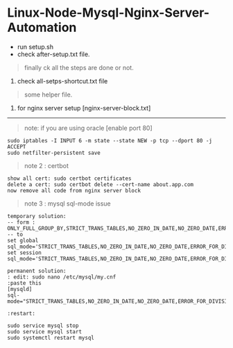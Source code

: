 # Linux-Node-Mysql-Nginx-Server-Automation


- run setup.sh
- check after-setup.txt file.


> finally ck all the steps are done or not.
  1. check all-setps-shortcut.txt file

> some helper file.
  1. for nginx server setup [nginx-server-block.txt]

---
> note: if you are using oracle [enable port 80]

```
sudo iptables -I INPUT 6 -m state --state NEW -p tcp --dport 80 -j ACCEPT
sudo netfilter-persistent save
```

> note 2 : certbot
```
show all cert: sudo certbot certificates
delete a cert: sudo certbot delete --cert-name about.app.com
now remove all code from nginx server block 
```

> note 3 : mysql sql-mode issue
```
temporary solution:
-- form : ONLY_FULL_GROUP_BY,STRICT_TRANS_TABLES,NO_ZERO_IN_DATE,NO_ZERO_DATE,ERROR_FOR_DIVISION_BY_ZERO,NO_ENGINE_SUBSTITUTION
-- to 
set global sql_mode='STRICT_TRANS_TABLES,NO_ZERO_IN_DATE,NO_ZERO_DATE,ERROR_FOR_DIVISION_BY_ZERO,NO_ENGINE_SUBSTITUTION';
set session sql_mode='STRICT_TRANS_TABLES,NO_ZERO_IN_DATE,NO_ZERO_DATE,ERROR_FOR_DIVISION_BY_ZERO,NO_ENGINE_SUBSTITUTION';

```

```
permanent solution:
: edit: sudo nano /etc/mysql/my.cnf
:paste this
[mysqld]
sql-mode="STRICT_TRANS_TABLES,NO_ZERO_IN_DATE,NO_ZERO_DATE,ERROR_FOR_DIVISION_BY_ZERO,NO_ENGINE_SUBSTITUTION"

:restart:

sudo service mysql stop
sudo service mysql start
sudo systemctl restart mysql


```



